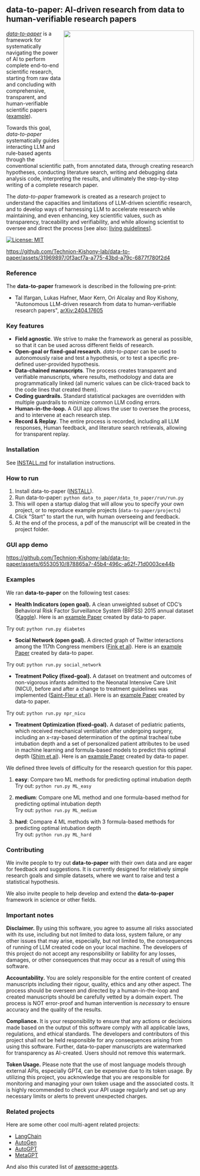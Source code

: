 ## data-to-paper: AI-driven research from data to human-verifiable research papers

<picture>
<img src="https://github.com/Technion-Kishony-lab/data-to-paper/blob/main/data_to_paper_icon.gif" width="350" align="right">
</picture>

[*data-to-paper*](https://arxiv.org/abs/2404.17605) is a framework for systematically navigating the power of AI to perform complete end-to-end 
scientific research, starting from raw data and concluding with comprehensive, transparent, and human-verifiable 
scientific papers ([example](https://t.co/iz44TDZZHb)).

Towards this goal, *data-to-paper* systematically guides interacting 
LLM and rule-based agents through the conventional scientific path, from annotated data, through creating 
research hypotheses, conducting literature search, writing and debugging data analysis code, 
interpreting the results, and ultimately the step-by-step writing of a complete research paper.

The *data-to-paper* framework is created as a research project to understand the 
capacities and limitations of LLM-driven scientific research, and to develop ways of harnessing LLM to accelerate 
research while maintaining, and even enhancing, key scientific values, such as transparency, traceability and verifiability, 
and while allowing scientist to oversee and direct the process 
[see also: [living guidelines](https://www.nature.com/articles/d41586-023-03266-1)].

[![License: MIT](https://img.shields.io/badge/License-MIT-brightgreen.svg)](https://opensource.org/licenses/MIT)

https://github.com/Technion-Kishony-lab/data-to-paper/assets/31969897/0f3acf7a-a775-43bd-a79c-6877f780f2d4


### Reference
The **data-to-paper** framework is described in the following pre-print:
 - Tal Ifargan, Lukas Hafner, Maor Kern, Ori Alcalay and Roy Kishony, 
"Autonomous LLM-driven research from data to human-verifiable research papers", 
[arXiv:2404.17605](https://arxiv.org/abs/2404.17605)

### Key features
* **Field agnostic**. We strive to make the framework as general as possible, so that it can be used across different 
fields of research.
* **Open-goal or fixed-goal research.** *data-to-paper* can be used to autonomously raise and test 
a hypothesis, or to test a specific pre-defined user-provided hypothesis.
* **Data-chained manuscripts**. The process creates transparent and verifiable manuscripts, where results, 
methodology and data are programmatically linked 
(all numeric values can be click-traced back to the code lines that created them).
* **Coding guardrails.** Standard statistical packages are overridden with multiple guardrails to minimize
common LLM coding errors.
* **Human-in-the-loop.** A GUI app allows the user to oversee the process, and to intervene 
at each research step.
* **Record & Replay**. The entire process is recorded, including all LLM responses, Human feedback, and 
literature search retrievals, allowing for transparent replay.

### Installation
See [INSTALL.md](INSTALL.md) for installation instructions.

### How to run
1. Install data-to-paper ([INSTALL](INSTALL.md)).
2. Run data-to-paper:
      `python data_to_paper/data_to_paper/run/run.py`
3. This will open a startup dialog that will allow you to specify your own project, 
or to reproduce example projects (`data-to-paper/projects`) 
4. Click "Start" to start the run, with human overseeing and feedback.
5. At the end of the process, a pdf of the manuscript will be created in the project folder.

### GUI app demo

https://github.com/Technion-Kishony-lab/data-to-paper/assets/65530510/878865a7-45b4-496c-a62f-71d0003ce44b

### Examples

We ran **data-to-paper** on the following test cases:

* **Health Indicators (open goal).** A clean unweighted subset of 
CDC’s Behavioral Risk Factor Surveillance System (BRFSS) 2015 annual dataset 
  ([Kaggle](https://www.kaggle.com/datasets/alexteboul/diabetes-health-indicators-dataset)). Here is an [example Paper](https://github.com/rkishony/data-to-paper-supplementary/blob/main/Supplementary%20Data-chained%20Manuscripts/Supplementary%20Data-chained%20Manuscript%20A.pdf) created by data-to paper.

Try out: `python run.py diabetes`


* **Social Network (open goal).** A directed graph of Twitter interactions among the 117th Congress members
  ([Fink et al](https://www.ncbi.nlm.nih.gov/pmc/articles/PMC10493874/)). Here is an [example Paper](https://github.com/rkishony/data-to-paper-supplementary/blob/main/Supplementary%20Data-chained%20Manuscripts/Supplementary%20Data-chained%20Manuscript%20B.pdf) created by data-to paper.

Try out: `python run.py social_network`


* **Treatment Policy (fixed-goal).** A dataset on treatment and outcomes of non-vigorous infants admitted to the Neonatal Intensive Care Unit (NICU), before and after a change to treatment guidelines was implemented
  ([Saint-Fleur et al](https://journals.plos.org/plosone/article?id=10.1371/journal.pone.0289945)). Here is an [example Paper](https://github.com/rkishony/data-to-paper-supplementary/blob/main/Supplementary%20Data-chained%20Manuscripts/Supplementary%20Data-chained%20Manuscript%20C.pdf) created by data-to paper.

Try out: `python run.py npr_nicu`

* **Treatment Optimization (fixed-goal).** A dataset of pediatric patients, which received mechanical ventilation after undergoing surgery, including an x-ray-based determination of the optimal tracheal tube intubation depth and a set of personalized patient attributes to be used in machine learning and formula-based models to predict this optimal depth
  ([Shim et al](https://journals.plos.org/plosone/article?id=10.1371/journal.pone.0257069)). Here is an [example Paper](https://github.com/rkishony/data-to-paper-supplementary/blob/main/Supplementary%20Data-chained%20Manuscripts/Supplementary%20Data-chained%20Manuscript%20D.pdf) created by data-to paper.

We defined three levels of difficulty for the research question for this paper.  
1. **easy**: Compare two ML methods for predicting optimal intubation depth  
Try out: `python run.py ML_easy`  
  
2. **medium**: Compare one ML method and one formula-based method for predicting optimal intubation depth  
Try out: `python run.py ML_medium`  
 
3. **hard**: Compare 4 ML methods with 3 formula-based methods for predicting optimal intubation depth  
Try out: `python run.py ML_hard`

### Contributing
We invite people to try out **data-to-paper** with their own data and are eager for feedback and suggestions.
It is currently designed for relatively simple research goals and simple datasets, where 
we want to raise and test a statistical hypothesis.

We also invite people to help develop and extend the **data-to-paper** framework in science or other fields.


### Important notes

**Disclaimer.** By using this software, you agree to assume all risks associated with its use, including but not limited 
to data loss, system failure, or any other issues that may arise, especially, but not limited to, the
consequences of running of LLM created code on your local machine. The developers of this project 
do not accept any responsibility or liability for any losses, damages, or other consequences that may occur as 
a result of using this software. 

**Accountability.** You are solely responsible for the entire content of 
created manuscripts including their rigour, quality, ethics and any other aspect. 
The process should be overseen and directed by a human-in-the-loop and created manuscripts should be carefully vetted 
by a domain expert. 
The process is NOT error-proof and human intervention is _necessary_ to ensure accuracy and the quality of the results. 

**Compliance.** It is your responsibility to ensure that any actions or decisions made based on the output of this 
software comply with all applicable laws, regulations, and ethical standards. 
The developers and contributors of this project shall not be held responsible for any consequences arising from 
using this software. Further, data-to-paper manuscripts are watermarked for transparency as AI-created. 
Users should not remove this watermark.

**Token Usage.** Please note that the use of most language models through external APIs, especially GPT4, 
can be expensive due to its token usage. By utilizing this project, you acknowledge that you are 
responsible for monitoring and managing your own token usage and the associated costs. 
It is highly recommended to check your API usage regularly and set up any necessary limits or alerts to 
prevent unexpected charges.

### Related projects

Here are some other cool multi-agent related projects:
- [LangChain](https://github.com/langchain-ai/langchain)
- [AutoGen](https://microsoft.github.io/autogen/)
- [AutoGPT](https://github.com/Significant-Gravitas/AutoGPT)
- [MetaGPT](https://github.com/geekan/MetaGPT)

And also this curated list of [awesome-agents](https://github.com/kyrolabs/awesome-agents).

